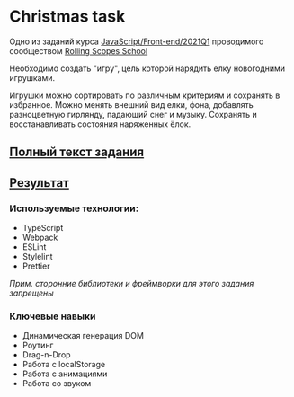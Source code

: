 # Christmas task

Одно из заданий курса [JavaScript/Front-end/2021Q1](https://rs.school/js/) проводимого сообществом [Rolling Scopes School](https://rs.school/)

Необходимо создать "игру", цель которой нарядить елку новогодними игрушками.

Игрушки можно сортировать по различным критериям и сохранять в избранное.
Можно менять внешний вид елки, фона, добавлять разноцветную гирлянду, падающий снег и музыку.
Сохранять и восстанавливать состояния наряженных ёлок.

## [Полный текст задания](./task.md)

## [Результат](https://avoron-christmas-task.netlify.app/)

### Используемые технологии:
- TypeScript
- Webpack
- ESLint
- Stylelint
- Prettier

_Прим. сторонние библиотеки и фреймворки для этого задания запрещены_

### Ключевые навыки
- Динамическая генерация DOM
- Роутинг
- Drag-n-Drop
- Работа с localStorage
- Работа с анимациями
- Работа со звуком

